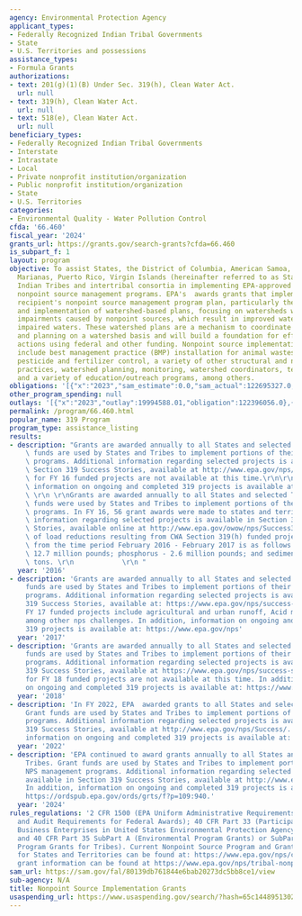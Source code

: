 ```yaml
---
agency: Environmental Protection Agency
applicant_types:
- Federally Recognized Indian Tribal Governments
- State
- U.S. Territories and possessions
assistance_types:
- Formula Grants
authorizations:
- text: 201(g)(1)(B) Under Sec. 319(h), Clean Water Act.
  url: null
- text: 319(h), Clean Water Act.
  url: null
- text: 518(e), Clean Water Act.
  url: null
beneficiary_types:
- Federally Recognized Indian Tribal Governments
- Interstate
- Intrastate
- Local
- Private nonprofit institution/organization
- Public nonprofit institution/organization
- State
- U.S. Territories
categories:
- Environmental Quality - Water Pollution Control
cfda: '66.460'
fiscal_year: '2024'
grants_url: https://grants.gov/search-grants?cfda=66.460
is_subpart_f: 1
layout: program
objective: To assist States, the District of Columbia, American Samoa, Guam, Northern
  Marianas, Puerto Rico, Virgin Islands (hereinafter referred to as States), and qualified
  Indian Tribes and intertribal consortia in implementing EPA-approved Section 319
  nonpoint source management programs. EPA's  awards grants that implement a grant
  recipient's nonpoint source management program plan, particularly the development
  and implementation of watershed-based plans, focusing on watersheds with water quality
  impairments caused by nonpoint sources, which result in improved water quality in
  impaired waters. These watershed plans are a mechanism to coordinate monitoring
  and planning on a watershed basis and will build a foundation for effective implementation
  actions using federal and other funding. Nonpoint source implementation projects
  include best management practice (BMP) installation for animal wastes, sediment,
  pesticide and fertilizer control, a variety of other structural and non-structural
  practices, watershed planning, monitoring, watershed coordinators, technology demonstration,
  and a variety of education/outreach programs, among others.
obligations: '[{"x":"2023","sam_estimate":0.0,"sam_actual":122695327.0,"usa_spending_actual":122695327.0},{"x":"2024","sam_estimate":0.0,"sam_actual":117674498.0,"usa_spending_actual":117225482.0},{"x":"2025","sam_estimate":0.0,"sam_actual":188999000.0,"usa_spending_actual":0.0}]'
other_program_spending: null
outlays: '[{"x":"2023","outlay":19994588.01,"obligation":122396056.0},{"x":"2024","outlay":2770660.98,"obligation":105737857.0},{"x":"2025","outlay":0.0,"obligation":0.0}]'
permalink: /program/66.460.html
popular_name: 319 Program
program_type: assistance_listing
results:
- description: "Grants are awarded annually to all States and selected Tribes. Grant\
    \ funds are used by States and Tribes to implement portions of their NPS management\
    \ programs. Additional information regarding selected projects is available in\
    \ Section 319 Success Stories, available at http://www.epa.gov/nps/Success/. Data\
    \ for FY 16 funded projects are not available at this time.\r\n\r\nIn addition,\
    \ information on ongoing and completed 319 projects is available at: https://ofmpub.epa.gov/apex/grts/f?p=110:95:0::NO:::\
    \ \r\n \r\nGrants are awarded annually to all States and selected Tribes. Grant\
    \ funds were used by States and Tribes to implement portions of their NPS management\
    \ programs. In FY 16, 56 grant awards were made to states and territories. Additional\
    \ information regarding selected projects is available in Section 319 Success\
    \ Stories, available online at http://www.epa.gov/owow/nps/Success319/. An estimate\
    \ of load reductions resulting from CWA Section 319(h) funded projects reported\
    \ from the time period February 2016 - February 2017 is as follows: nitrogen -\
    \ 12.7 million pounds; phosphorus - 2.6 million pounds; and sediment - 903,000\
    \ tons. \r\n            \r\n "
  year: '2016'
- description: 'Grants are awarded annually to all States and selected Tribes. Grant
    funds are used by States and Tribes to implement portions of their NPS management
    programs. Additional information regarding selected projects is available in Section
    319 Success Stories, available at: https://www.epa.gov/nps/success-stories-about-restoring-water-bodies-impaired-nonpoint-source-pollution.    In
    FY 17 funded projects include agricultural and urban runoff, Acid mine drainage
    among other nps challenges. In addition, information on ongoing and completed
    319 projects is available at: https://www.epa.gov/nps'
  year: '2017'
- description: 'Grants are awarded annually to all States and selected Tribes. Grant
    funds are used by States and Tribes to implement portions of their NPS management
    programs. Additional information regarding selected projects is available in Section
    319 Success Stories, available at https://www.epa.gov/nps/success-stories-about-restoring-water-bodies-impaired-nonpoint-source-pollution.   Data
    for FY 18 funded projects are not available at this time. In addition, information
    on ongoing and completed 319 projects is available at: https://www.epa.gov/nps'
  year: '2018'
- description: 'In FY 2022, EPA  awarded grants to all States and selected Tribes.
    Grant funds are used by States and Tribes to implement portions of their NPS management
    programs. Additional information regarding selected projects is available in Section
    319 Success Stories, available at http://www.epa.gov/nps/Success/. In addition,
    information on ongoing and completed 319 projects is available at:  https://ordspub.epa.gov/ords/grts/f?p=109:940.'
  year: '2022'
- description: 'EPA continued to award grants annually to all States and selected
    Tribes. Grant funds are used by States and Tribes to implement portions of their
    NPS management programs. Additional information regarding selected projects is
    available in Section 319 Success Stories, available at http://www.epa.gov/nps/Success/.
    In addition, information on ongoing and completed 319 projects is available at:
    https://ordspub.epa.gov/ords/grts/f?p=109:940.'
  year: '2024'
rules_regulations: '2 CFR 1500 (EPA Uniform Administrative Requirements, Cost Principles,
  and Audit Requirements for Federal Awards); 40 CFR Part 33 (Participation by Disadvantaged
  Business Enterprises in United States Environmental Protection Agency Programs);
  and 40 CFR Part 35 SubPart A (Environmental Program Grants) or SubPart B (Environmental
  Program Grants for Tribes). Current Nonpoint Source Program and Grants Guidelines
  for States and Territories can be found at: https://www.epa.gov/nps/cwa-ss319-grant-current-guidance.  Tribal
  grant information can be found at https://www.epa.gov/nps/tribal-nonpoint-source-program.'
sam_url: https://sam.gov/fal/80139db761844e6bab20273dc5bb8ce1/view
sub-agency: N/A
title: Nonpoint Source Implementation Grants
usaspending_url: https://www.usaspending.gov/search/?hash=65c1448951302684201355a3cfcd6372
---
```

